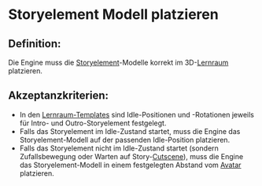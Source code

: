 # Storyelement Modell platzieren


## Definition:

Die Engine muss die [Storyelement](Storyelement-GE.md)-Modelle korrekt im 3D-[Lernraum](Lernraum-GE.md) platzieren.


## Akzeptanzkriterien:

- In den [Lernraum-Templates](Lernraum-Template-GE.md) sind Idle-Positionen und -Rotationen jeweils für Intro- und Outro-Storyelement festgelegt.
- Falls das Storyelement im Idle-Zustand startet, muss die Engine das Storyelement-Modell auf der passenden Idle-Position platzieren.
- Falls das Storyelement nicht im Idle-Zustand startet (sondern Zufallsbewegung oder Warten auf Story-[Cutscene](Cutscene-GE.md)), muss die Engine das Storyelement-Modell in einem festgelegten Abstand vom [Avatar](Avatar-GE.md) platzieren.
